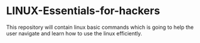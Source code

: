 # LINUX-Essentials-for-hackers
This repository will contain linux basic commands which is going to help the user navigate and learn how to use the linux efficiently.
